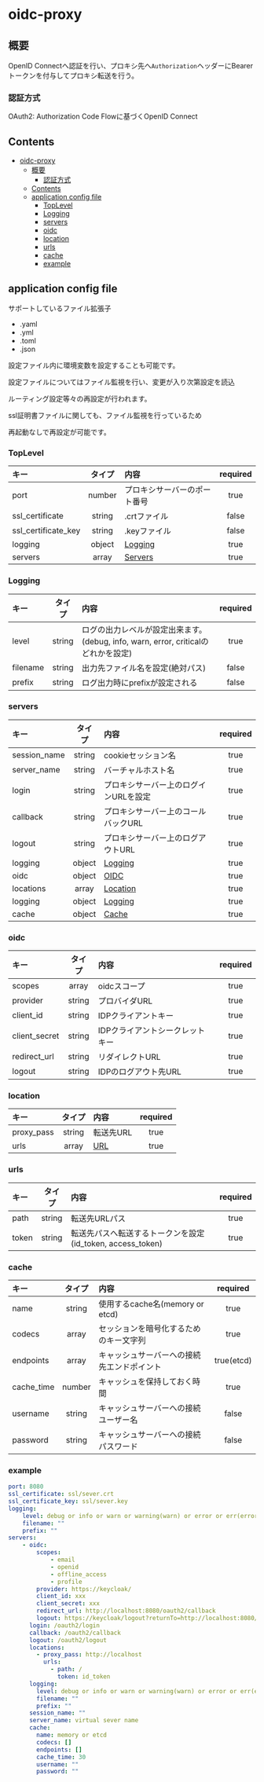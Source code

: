 # oidc-proxy

## 概要

OpenID Connectへ認証を行い、プロキシ先へ`Authorization`ヘッダーにBearerトークンを付与してプロキシ転送を行う。

### 認証方式

OAuth2: Authorization Code Flowに基づくOpenID Connect

## Contents

- [oidc-proxy](#oidc-proxy)
  - [概要](#概要)
    - [認証方式](#認証方式)
  - [Contents](#contents)
  - [application config file](#application-config-file)
    - [TopLevel](#toplevel)
    - [Logging](#logging)
    - [servers](#servers)
    - [oidc](#oidc)
    - [location](#location)
    - [urls](#urls)
    - [cache](#cache)
    - [example](#example)

## application config file

サポートしているファイル拡張子

- .yaml
- .yml
- .toml
- .json

設定ファイル内に環境変数を設定することも可能です。

設定ファイルについてはファイル監視を行い、変更が入り次第設定を読込

ルーティング設定等々の再設定が行われます。

ssl証明書ファイルに関しても、ファイル監視を行っているため

再起動なしで再設定が可能です。

### TopLevel

| キー                | タイプ | 内容                         | required |
| :------------------ | :----: | :--------------------------- | :------: |
| port                | number | プロキシサーバーのポート番号 |   true   |
| ssl_certificate     | string | .crtファイル                 |  false   |
| ssl_certificate_key | string | .keyファイル                 |  false   |
| logging             | object | [Logging](#logging)          |   true   |
| servers             | array  | [Servers](#servers)          |   true   |

### Logging

| キー     | タイプ | 内容                                                                               | required |
| :------- | :----: | :--------------------------------------------------------------------------------- | :------: |
| level    | string | ログの出力レベルが設定出来ます。(debug, info, warn, error, criticalのどれかを設定) |   true   |
| filename | string | 出力先ファイル名を設定(絶対パス)                                                   |  false   |
| prefix   | string | ログ出力時にprefixが設定される                                                     |  false   |

### servers

| キー         | タイプ | 内容                                  | required |
| :----------- | :----: | :------------------------------------ | :------: |
| session_name | string | cookieセッション名                    |   true   |
| server_name  | string | バーチャルホスト名                    |   true   |
| login        | string | プロキシサーバー上のログインURLを設定 |   true   |
| callback     | string | プロキシサーバー上のコールバックURL   |   true   |
| logout       | string | プロキシサーバー上のログアウトURL     |   true   |
| logging      | object | [Logging](#loggingobject)             |   true   |
| oidc         | object | [OIDC](#oidc)                         |   true   |
| locations    | array  | [Location](#location)                 |   true   |
| logging      | object | [Logging](#logging)                   |   true   |
| cache        | object | [Cache](#cache)                       |   true   |

### oidc

| キー          | タイプ | 内容                            | required |
| :------------ | :----: | :------------------------------ | :------: |
| scopes        | array  | oidcスコープ                    |   true   |
| provider      | string | プロバイダURL                   |   true   |
| client_id     | string | IDPクライアントキー             |   true   |
| client_secret | string | IDPクライアントシークレットキー |   true   |
| redirect_url  | string | リダイレクトURL                 |   true   |
| logout        | string | IDPのログアウト先URL            |   true   |

### location

| キー       | タイプ | 内容         | required |
| :--------- | :----: | :----------- | :------: |
| proxy_pass | string | 転送先URL    |   true   |
| urls       | array  | [URL](#urls) |   true   |

### urls

| キー  | タイプ | 内容                                                       | required |
| :---- | :----: | :--------------------------------------------------------- | :------: |
| path  | string | 転送先URLパス                                              |   true   |
| token | string | 転送先パスへ転送するトークンを設定(id_token, access_token) |   true   |

### cache

| キー       | タイプ | 内容                                       |  required  |
| :--------- | :----: | :----------------------------------------- | :--------: |
| name       | string | 使用するcache名(memory or etcd)            |    true    |
| codecs     | array  | セッションを暗号化するためのキー文字列     |    true    |
| endpoints  | array  | キャッシュサーバーへの接続先エンドポイント | true(etcd) |
| cache_time | number | キャッシュを保持しておく時間               |    true    |
| username   | string | キャッシュサーバーへの接続ユーザー名       |   false    |
| password   | string | キャッシュサーバーへの接続パスワード       |   false    |

### example

```yaml
port: 8080
ssl_certificate: ssl/sever.crt
ssl_certificate_key: ssl/sever.key
logging:
    level: debug or info or warn or warning(warn) or error or err(error) or critical or dev(debug) or prod(info)
    filename: ""
    prefix: ""
servers:
    - oidc:
        scopes:
            - email
            - openid
            - offline_access
            - profile
        provider: https://keycloak/
        client_id: xxx
        client_secret: xxx
        redirect_url: http://localhost:8080/oauth2/callback
        logout: https://keycloak/logout?returnTo=http://localhost:8080/oauth2/login
      login: /oauth2/login
      callback: /oauth2/callback
      logout: /oauth2/logout
      locations:
        - proxy_pass: http://localhost
          urls:
            - path: /
              token: id_token
      logging:
        level: debug or info or warn or warning(warn) or error or err(error) or critical or dev(debug) or prod(info)
        filename: ""
        prefix: ""
      session_name: ""
      server_name: virtual sever name
      cache:
        name: memory or etcd
        codecs: []
        endpoints: []
        cache_time: 30
        username: ""
        password: ""
```
